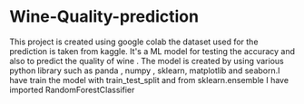 # Wine-Quality-prediction
This project is created using google colab the dataset used for the prediction is taken from kaggle. It's a ML model for testing the accuracy and also to predict the quality of wine . The model is created by using various python library such as panda , numpy , sklearn, matplotlib and seaborn.I have train the model with train_test_split and from sklearn.ensemble I have imported RandomForestClassifier 
